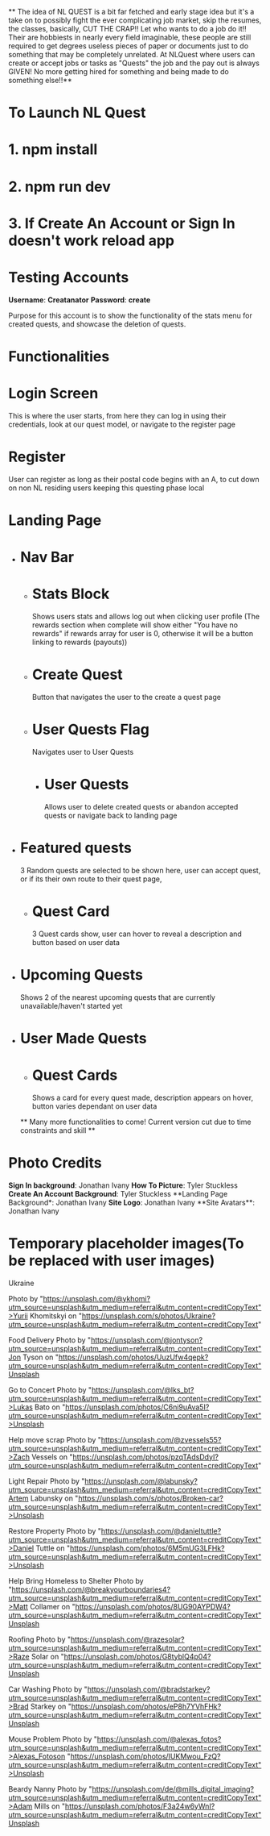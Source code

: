 ** The idea of NL QUEST is a bit far fetched and early stage idea but it's a take on to possibly fight the ever complicating job market, skip the resumes, the classes,
basically, CUT THE CRAP!! Let who wants to do a job do it!! Their are hobbiests in nearly every field imaginable, these people are still required to get
degrees useless pieces of paper or documents just to do something that may be completely unrelated. At NLQuest where users can create or accept jobs or tasks as "Quests"
the job and the pay out is always GIVEN! No more getting hired for something and being made to do something else!!**

# To Launch NL Quest

# 1. npm install

# 2. npm run dev

# 3. If Create An Account or Sign In doesn't work reload app

# **Testing Accounts**

**Username**: **Creatanator**
**Password**: **create**

Purpose for this account is to show the functionality of the stats menu for created quests, and showcase the deletion of quests.

# **Functionalities**

# Login Screen

This is where the user starts, from here they can log in using their credentials, look at our quest model, or navigate to the register page

# Register

User can register as long as their postal code begins with an A, to cut down on non NL residing users keeping this questing phase local

# Landing Page

- # Nav Bar
  - # Stats Block
    Shows users stats and allows log out when clicking user profile
    (The rewards section when complete will show either "You have no rewards" if rewards array for user is 0, otherwise it will be a button linking to rewards (payouts))
  - # Create Quest
    Button that navigates the user to the create a quest page
  - # User Quests Flag
    Navigates user to User Quests
    - # User Quests
      Allows user to delete created quests or abandon accepted quests or navigate back to landing page
- # Featured quests
  3 Random quests are selected to be shown here, user can accept quest, or if its their own route to their quest page,
  - # Quest Card
    3 Quest cards show, user can hover to reveal a description and button based on user data
- # Upcoming Quests
  Shows 2 of the nearest upcoming quests that are currently unavailable/haven't started yet
- # User Made Quests

  - # Quest Cards
    Shows a card for every quest made, description appears on hover, button varies dependant on user data

  ** Many more functionalities to come! Current version cut due to time constraints and skill **

# **Photo Credits**

**Sign In background**: Jonathan Ivany
**How To Picture**: Tyler Stuckless
**Create An Account Background**: Tyler Stuckless
**Landing Page Background\*: Jonathan Ivany
**Site Logo**: Jonathan Ivany
**Site Avatars\*\*: Jonathan Ivany

# **Temporary placeholder images**(To be replaced with user images)

Ukraine

Photo by "https://unsplash.com/@ykhomi?utm_source=unsplash&utm_medium=referral&utm_content=creditCopyText">Yurii Khomitskyi on "https://unsplash.com/s/photos/Ukraine?utm_source=unsplash&utm_medium=referral&utm_content=creditCopyText"

Food Delivery
Photo by "https://unsplash.com/@jontyson?utm_source=unsplash&utm_medium=referral&utm_content=creditCopyText"Jon Tyson on "https://unsplash.com/photos/UuzUfw4qepk?utm_source=unsplash&utm_medium=referral&utm_content=creditCopyText"Unsplash

Go to Concert
Photo by "https://unsplash.com/@lks_bt?utm_source=unsplash&utm_medium=referral&utm_content=creditCopyText">Lukas Bato on "https://unsplash.com/photos/C6ni9uAva5I?utm_source=unsplash&utm_medium=referral&utm_content=creditCopyText">Unsplash

Help move scrap
Photo by "https://unsplash.com/@zvessels55?utm_source=unsplash&utm_medium=referral&utm_content=creditCopyText">Zach Vessels on "https://unsplash.com/photos/pzqTAdsDdyI?utm_source=unsplash&utm_medium=referral&utm_content=creditCopyText"

Light Repair
Photo by "https://unsplash.com/@labunsky?utm_source=unsplash&utm_medium=referral&utm_content=creditCopyText"Artem Labunsky on "https://unsplash.com/s/photos/Broken-car?utm_source=unsplash&utm_medium=referral&utm_content=creditCopyText">Unsplash

Restore Property
Photo by "https://unsplash.com/@danieltuttle?utm_source=unsplash&utm_medium=referral&utm_content=creditCopyText">Daniel Tuttle on "https://unsplash.com/photos/6M5mUG3LFHk?utm_source=unsplash&utm_medium=referral&utm_content=creditCopyText">Unsplash

Help Bring Homeless to Shelter
Photo by "https://unsplash.com/@breakyourboundaries4?utm_source=unsplash&utm_medium=referral&utm_content=creditCopyText">Matt Collamer on "https://unsplash.com/photos/8UG90AYPDW4?utm_source=unsplash&utm_medium=referral&utm_content=creditCopyText"Unsplash

Roofing
Photo by "https://unsplash.com/@razesolar?utm_source=unsplash&utm_medium=referral&utm_content=creditCopyText">Raze Solar on "https://unsplash.com/photos/G8tyblQ4p04?utm_source=unsplash&utm_medium=referral&utm_content=creditCopyText"Unsplash

Car Washing
Photo by "https://unsplash.com/@bradstarkey?utm_source=unsplash&utm_medium=referral&utm_content=creditCopyText">Brad Starkey on "https://unsplash.com/photos/eP8h7YVhFHk?utm_source=unsplash&utm_medium=referral&utm_content=creditCopyText"Unsplash

Mouse Problem
Photo by "https://unsplash.com/@alexas_fotos?utm_source=unsplash&utm_medium=referral&utm_content=creditCopyText">Alexas_Fotoson "https://unsplash.com/photos/IUKMwou_FzQ?utm_source=unsplash&utm_medium=referral&utm_content=creditCopyText">Unsplash

Beardy Nanny
Photo by "https://unsplash.com/de/@mills_digital_imaging?utm_source=unsplash&utm_medium=referral&utm_content=creditCopyText">Adam Mills on "https://unsplash.com/photos/F3a24w6yWnI?utm_source=unsplash&utm_medium=referral&utm_content=creditCopyText"Unsplash
